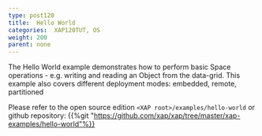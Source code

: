 ```yaml
---
type: post120
title:  Hello World
categories:  XAP120TUT, OS
weight: 200
parent: none
---
```



The Hello World example demonstrates how to perform basic Space operations - e.g. writing and reading an Object from the data-grid.
This example also covers different deployment modes: embedded, remote, partitioned

Please refer to the open source edition
`<XAP root>/examples/hello-world` or github repository: {{%git "https://github.com/xap/xap/tree/master/xap-examples/hello-world"%}}

